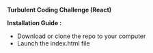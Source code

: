**Turbulent Coding Challenge (React)**

**Installation Guide :**
- Download or clone the repo to your computer
- Launch the index.html file
